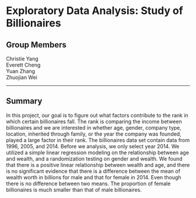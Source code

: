 # Exploratory Data Analysis: Study of Billionaires

## Group Members
Christie Yang  
Everett Cheng  
Yuan Zhang  
Zhuojian Wei  

<hr>

## Summary
In this project, our goal is to figure out what factors contribute to the rank in which certain billionaires fall. The rank is comparing the income between billionaires and we are interested in whether age, gender, company type, location, inherited through family, or the year the company was founded, played a large factor in their rank. The billionaires data set contain data from 1996, 2005, and 2014. Before we analysis, we only select year 2014.
We utilized a simple linear regression modeling on the relationship between age and wealth, and a randomization testing on gender and wealth. We found that there is a positive linear relationship between wealth and age, and there is no significant evidence that there is a difference between the mean of wealth worth in billions for male and that for female in 2014. Even though there is no difference between two means. The proportion of female billionaires is much smaller than that of male billionaires.
